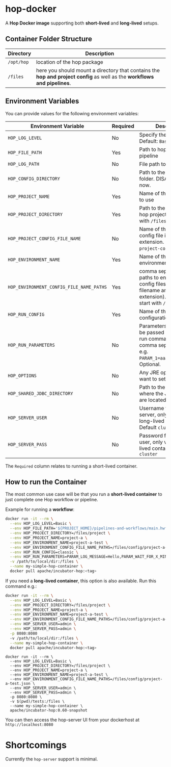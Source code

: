 # hop-docker

A **Hop Docker image** supporting both **short-lived** and **long-lived** setups.

## Container Folder Structure

| Directory  | Description                                                                                                                |
| ---------- | -------------------------------------------------------------------------------------------------------------------------- |
| `/opt/hop` | location of the hop package                                                                                                |
| `/files`   | here you should mount a directory that contains the **hop and project config** as well as the **workflows and pipelines**. |

## Environment Variables

You can provide values for the following environment variables:

| Environment Variable                     | Required | Description                                                                                                                            |
| ---------------------------------------- | -------- | -------------------------------------------------------------------------------------------------------------------------------------- |
| `HOP_LOG_LEVEL`                          | No       | Specify the log level. Default: `Basic`. Optional.                                                                                     |
| `HOP_FILE_PATH`                          | Yes      | Path to hop workflow or pipeline                                                                                                       |
| `HOP_LOG_PATH`                           | No       | File path to hop log file                                                                                                              |
| `HOP_CONFIG_DIRECTORY`                   | No       | Path to the Hop config folder. DISABLED for now.                                                                                       |
| `HOP_PROJECT_NAME`                       | Yes      | Name of the Hop project to use                                                                                                         |
| `HOP_PROJECT_DIRECTORY`                  | Yes      | Path to the home of the hop project. Should start with `/files`.                                                                       |
| `HOP_PROJECT_CONFIG_FILE_NAME`           | No       | Name of the project config file including file extension. Defaults to `project-config.json`.                                           |
| `HOP_ENVIRONMENT_NAME`                   | Yes      | Name of the Hop run environment to use                                                                                                 |
| `HOP_ENVIRONMENT_CONFIG_FILE_NAME_PATHS` | Yes      | comma separated list of paths to environment config files (including filename and file extension). paths should start with `/files`.   |
| `HOP_RUN_CONFIG`                         | Yes      | Name of the Hop run configuration to use                                                                                               |
| `HOP_RUN_PARAMETERS`                     | No       | Parameters that should be passed on to the hop-run command. Specify as comma separated list, e.g. `PARAM_1=aaa,PARAM_2=bbb`. Optional. |
| `HOP_OPTIONS`                            | No       | Any JRE options you want to set                                                                                                        |
| `HOP_SHARED_JDBC_DIRECTORY`              | No       | Path to the directory where the JDCB drivers are located                                                                               |
| `HOP_SERVER_USER`                        | No       | Username for hop-server, only valid in long-lived containers. Default `cluster`                                                        |
| `HOP_SERVER_PASS`                        | No       | Password for hop-server user, only valid in long-lived containers. Default `cluster`                                                   |

The `Required` column relates to running a short-lived container.

## How to run the Container

The most common use case will be that you run a **short-lived container** to just complete one Hop workflow or pipeline.

Example for running a **workflow**:

```bash
docker run -it --rm \
  --env HOP_LOG_LEVEL=Basic \
  --env HOP_FILE_PATH='${PROJECT_HOME}/pipelines-and-workflows/main.hwf' \
  --env HOP_PROJECT_DIRECTORY=/files/project \
  --env HOP_PROJECT_NAME=project-a \
  --env HOP_ENVIRONMENT_NAME=project-a-test \
  --env HOP_ENVIRONMENT_CONFIG_FILE_NAME_PATHS=/files/config/project-a-test.json \
  --env HOP_RUN_CONFIG=classic \
  --env HOP_RUN_PARAMETERS=PARAM_LOG_MESSAGE=Hello,PARAM_WAIT_FOR_X_MINUTES=1 \
  -v /path/to/local/dir:/files \
  --name my-simple-hop-container \
  docker pull apache/incubator-hop:<tag>
```

If you need a **long-lived container**, this option is also available. Run this command e.g.:

```bash
docker run -it --rm \
  --env HOP_LOG_LEVEL=Basic \
  --env HOP_PROJECT_DIRECTORY=/files/project \
  --env HOP_PROJECT_NAME=project-a \
  --env HOP_ENVIRONMENT_NAME=project-a-test \
  --env HOP_ENVIRONMENT_CONFIG_FILE_NAME_PATHS=/files/config/project-a-test.json \
  --env HOP_SERVER_USER=admin \
  --env HOP_SERVER_PASS=admin \
  -p 8080:8080
  -v /path/to/local/dir:/files \
  --name my-simple-hop-container \
  docker pull apache/incubator-hop:<tag>
```


```
docker run -it --rm \
  --env HOP_LOG_LEVEL=Basic \
  --env HOP_PROJECT_DIRECTORY=/files/project \
  --env HOP_PROJECT_NAME=project-a \
  --env HOP_ENVIRONMENT_NAME=project-a-test \
  --env HOP_ENVIRONMENT_CONFIG_FILE_NAME_PATHS=/files/config/project-a-test.json \
  --env HOP_SERVER_USER=admin \
  --env HOP_SERVER_PASS=admin \
  -p 8080:8080 \
  -v $(pwd)/tests:/files \
  --name my-simple-hop-container \
  apache/incubator-hop:0.60-snapshot
```

You can then access the hop-server UI from your dockerhost at `http://localhost:8080`

# Shortcomings

Currently the `hop-server` support is minimal.
